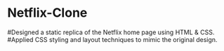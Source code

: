 # Netflix-Clone
#Designed a static replica of the Netflix home page using HTML & CSS.
#Applied CSS styling and layout techniques to mimic the original design.
